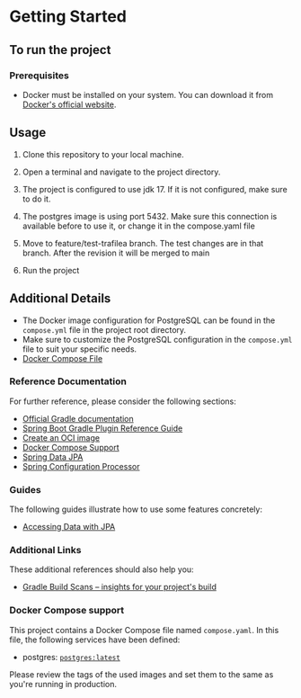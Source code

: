 # Getting Started

## To run the project

### Prerequisites

- Docker must be installed on your system. You can download it from [Docker's official website](https://www.docker.com/get-started).

## Usage

1. Clone this repository to your local machine.

2. Open a terminal and navigate to the project directory.

3. The project is configured to use jdk 17. If it is not configured, make sure to do it.

4. The postgres image is using port 5432. Make sure this connection is available before to use it, or change it in the compose.yaml file

5. Move to feature/test-trafilea branch. The test changes are in that branch. After the revision it will be merged to main

6. Run the project

## Additional Details

- The Docker image configuration for PostgreSQL can be found in the `compose.yml` file in the project root directory.
- Make sure to customize the PostgreSQL configuration in the `compose.yml` file to suit your specific needs.
- [Docker Compose File](./compose.yaml)

### Reference Documentation

For further reference, please consider the following sections:

* [Official Gradle documentation](https://docs.gradle.org)
* [Spring Boot Gradle Plugin Reference Guide](https://docs.spring.io/spring-boot/docs/3.1.3/gradle-plugin/reference/html/)
* [Create an OCI image](https://docs.spring.io/spring-boot/docs/3.1.3/gradle-plugin/reference/html/#build-image)
* [Docker Compose Support](https://docs.spring.io/spring-boot/docs/3.1.3/reference/htmlsingle/index.html#features.docker-compose)
* [Spring Data JPA](https://docs.spring.io/spring-boot/docs/3.1.3/reference/htmlsingle/index.html#data.sql.jpa-and-spring-data)
* [Spring Configuration Processor](https://docs.spring.io/spring-boot/docs/3.1.3/reference/htmlsingle/index.html#appendix.configuration-metadata.annotation-processor)

### Guides

The following guides illustrate how to use some features concretely:

* [Accessing Data with JPA](https://spring.io/guides/gs/accessing-data-jpa/)

### Additional Links

These additional references should also help you:

* [Gradle Build Scans – insights for your project's build](https://scans.gradle.com#gradle)

### Docker Compose support

This project contains a Docker Compose file named `compose.yaml`.
In this file, the following services have been defined:

* postgres: [`postgres:latest`](https://hub.docker.com/_/postgres)

Please review the tags of the used images and set them to the same as you're running in production.

